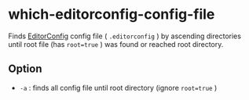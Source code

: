 # which-editorconfig-config-file

Finds [EditorConfig](https://editorconfig.org/) config file ( `.editorconfig` ) by ascending directories until root file (has `root=true` ) was found or reached root directory.

## Option

- `-a` : finds all config file until root directory (ignore `root=true` )

